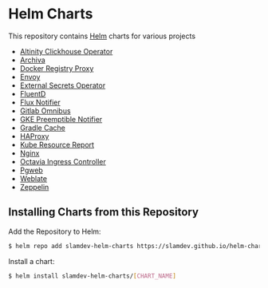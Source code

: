 # Helm Charts

This repository contains [Helm](https://helm.sh) charts for various projects

* [Altinity Clickhouse Operator](https://github.com/slamdev/helm-charts/tree/master/charts/altinity-clickhouse-operator)
* [Archiva](https://github.com/slamdev/helm-charts/tree/master/charts/archiva)
* [Docker Registry Proxy](https://github.com/slamdev/helm-charts/tree/master/charts/docker-registry-proxy)
* [Envoy](https://github.com/slamdev/helm-charts/tree/master/charts/envoy)
* [External Secrets Operator](https://github.com/slamdev/helm-charts/tree/master/charts/external-secrets-operator)
* [FluentD](https://github.com/slamdev/helm-charts/tree/master/charts/fluentd)
* [Flux Notifier](https://github.com/slamdev/helm-charts/tree/master/charts/flux-notifier)
* [Gitlab Omnibus](https://github.com/slamdev/helm-charts/tree/master/charts/gitlab-omnibus)
* [GKE Preemptible Notifier](https://github.com/slamdev/helm-charts/tree/master/charts/gke-preemptible-notifier)
* [Gradle Cache](https://github.com/slamdev/helm-charts/tree/master/charts/gradle-cache)
* [HAProxy](https://github.com/slamdev/helm-charts/tree/master/charts/haproxy)
* [Kube Resource Report](https://github.com/slamdev/helm-charts/tree/master/charts/kube-resource-report)
* [Nginx](https://github.com/slamdev/helm-charts/tree/master/charts/nginx)
* [Octavia Ingress Controller](https://github.com/slamdev/helm-charts/tree/master/charts/octavia-ingress-controller)
* [Pgweb](https://github.com/slamdev/helm-charts/tree/master/charts/pgweb)
* [Weblate](https://github.com/slamdev/helm-charts/tree/master/charts/weblate)
* [Zeppelin](https://github.com/slamdev/helm-charts/tree/master/charts/zeppelin)

## Installing Charts from this Repository

Add the Repository to Helm:
```sh
$ helm repo add slamdev-helm-charts https://slamdev.github.io/helm-charts
```

Install a chart:
```sh
$ helm install slamdev-helm-charts/[CHART_NAME]
```
